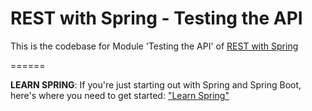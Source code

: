 # REST with Spring - Testing the API

This is the codebase for Module 'Testing the API' of [REST with Spring](http://bit.ly/restwithspring)


======

**LEARN SPRING**: If you're just starting out with Spring and Spring Boot, here's where you need to get started: ["Learn Spring"](https://bit.ly/github-ls)
